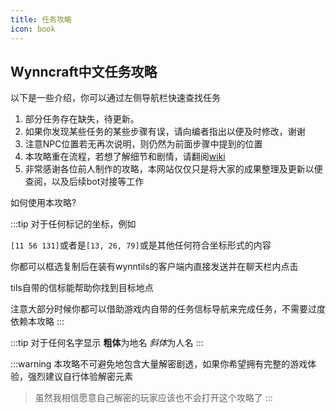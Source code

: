 ```yaml
---
title: 任务攻略
icon: book
---
```

## Wynncraft中文任务攻略


以下是一些介绍，你可以通过左侧导航栏快速查找任务
1. 部分任务存在缺失，待更新。
2. 如果你发现某些任务的某些步骤有误，请向编者指出以便及时修改，谢谢
3. 注意NPC位置若无再次说明，则仍然为前面步骤中提到的位置
4. 本攻略重在流程，若想了解细节和剧情，请翻阅[wiki](https://wynncraft.fandom.com/wiki/Quests)
5. 非常感谢各位前人制作的攻略，本网站仅仅只是将大家的成果整理及更新以便查阅，以及后续bot对接等工作
   

   
如何使用本攻略?

:::tip
对于任何标记的坐标，例如

`[11 56 131]`或者是`[13, 26, 79]`或是其他任何符合坐标形式的内容

你都可以框选复制后在装有wynntils的客户端内直接发送并在聊天栏内点击

tils自带的信标能帮助你找到目标地点

注意大部分时候你都可以借助游戏内自带的任务信标导航来完成任务，不需要过度依赖本攻略
:::

:::tip
对于任何名字显示
**粗体**为地名
*斜体*为人名
:::


:::warning
本攻略不可避免地包含大量解密剧透，如果你希望拥有完整的游戏体验，强烈建议自行体验解密元素
>虽然我相信愿意自己解密的玩家应该也不会打开这个攻略了
:::

